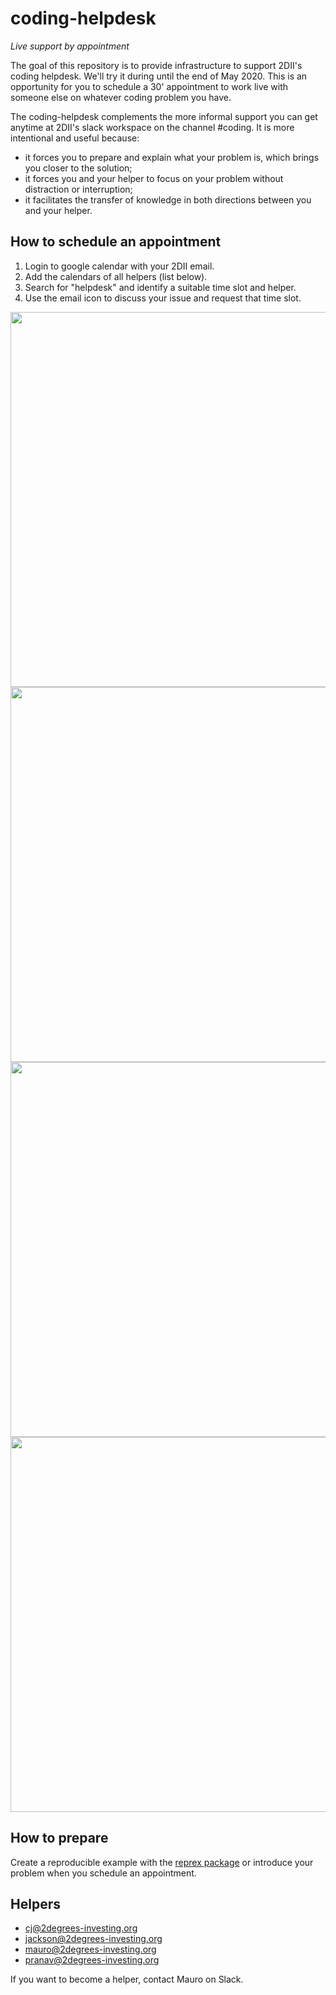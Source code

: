 # coding-helpdesk

_Live support by appointment_

The goal of this repository is to provide infrastructure to support 2DII's coding helpdesk. We'll try it during until the end of May 2020. This is an opportunity for you to schedule a 30' appointment to work live with someone else on whatever coding problem you have. 

The coding-helpdesk complements the more informal support you can get anytime at 2DII's slack workspace on the channel #coding. It is more intentional and useful because:
* it forces you to prepare and explain what your problem is, which brings you closer to the solution;
* it forces you and your helper to focus on your problem without distraction or interruption;
* it facilitates the transfer of knowledge in both directions between you and your helper.



## How to schedule an appointment

1. Login to google calendar with your 2DII email.
2. Add the calendars of all helpers (list below).
3. Search for "helpdesk" and identify a suitable time slot and helper.
4. Use the email icon to discuss your issue and request that time slot.

<img src=http://i.imgur.com/nTuWY4N.png, width=600>

<img src=http://i.imgur.com/OWuGDKa.png, width=600>
<img src=http://i.imgur.com/PDs47DO.png, width=600>
<img src=http://i.imgur.com/Asoduvr.png, width=600>



## How to prepare

Create a reproducible example with the [reprex package](https://reprex.tidyverse.org/) or introduce your problem when you schedule an appointment.



## Helpers

* cj@2degrees-investing.org
* jackson@2degrees-investing.org
* mauro@2degrees-investing.org
* pranav@2degrees-investing.org

If you want to become a helper, contact Mauro on Slack.
